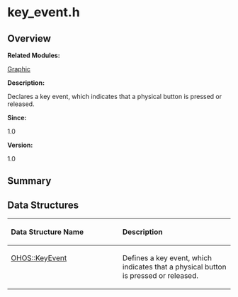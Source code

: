 # key\_event.h<a name="ZH-CN_TOPIC_0000001054918127"></a>

## **Overview**<a name="section1955985709093526"></a>

**Related Modules:**

[Graphic](Graphic.md)

**Description:**

Declares a key event, which indicates that a physical button is pressed or released. 

**Since:**

1.0

**Version:**

1.0

## **Summary**<a name="section935420477093526"></a>

## Data Structures<a name="nested-classes"></a>

<a name="table2081314236093526"></a>
<table><thead align="left"><tr id="row276756446093526"><th class="cellrowborder" valign="top" width="50%" id="mcps1.1.3.1.1"><p id="p1088414894093526"><a name="p1088414894093526"></a><a name="p1088414894093526"></a>Data Structure Name</p>
</th>
<th class="cellrowborder" valign="top" width="50%" id="mcps1.1.3.1.2"><p id="p896151682093526"><a name="p896151682093526"></a><a name="p896151682093526"></a>Description</p>
</th>
</tr>
</thead>
<tbody><tr id="row1405548093093526"><td class="cellrowborder" valign="top" width="50%" headers="mcps1.1.3.1.1 "><p id="p1205021675093526"><a name="p1205021675093526"></a><a name="p1205021675093526"></a><a href="OHOS-KeyEvent.md">OHOS::KeyEvent</a></p>
</td>
<td class="cellrowborder" valign="top" width="50%" headers="mcps1.1.3.1.2 "><p id="p220479768093526"><a name="p220479768093526"></a><a name="p220479768093526"></a>Defines a key event, which indicates that a physical button is pressed or released. </p>
</td>
</tr>
</tbody>
</table>

